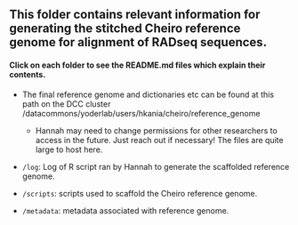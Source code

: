 ## This folder contains relevant information for generating the stitched Cheiro reference genome for alignment of RADseq sequences.
#### Click on each folder to see the README.md files which explain their contents.
* The final reference genome and dictionaries etc can be found at this path on the DCC cluster /datacommons/yoderlab/users/hkania/cheiro/reference_genome
  * Hannah may need to change permissions for other researchers to access in the future. Just reach out if necessary! The files are quite large to host here.

* `/log`: Log of R script ran by Hannah to generate the scaffolded reference genome.
* `/scripts`: scripts used to scaffold the Cheiro reference genome.
* `/metadata`: metadata associated with reference genome.
